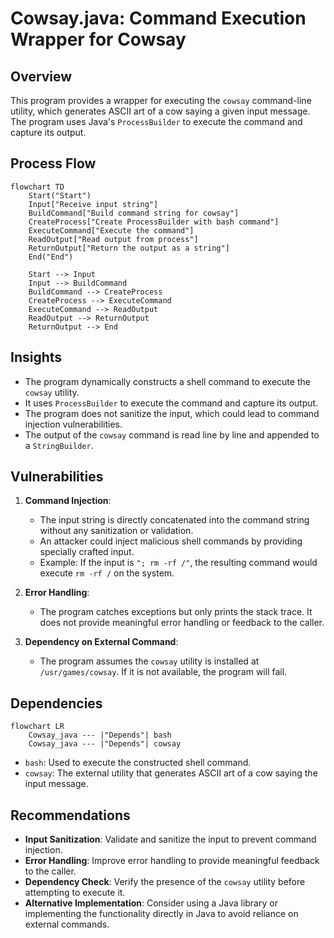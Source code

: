 # Cowsay.java: Command Execution Wrapper for Cowsay

## Overview
This program provides a wrapper for executing the `cowsay` command-line utility, which generates ASCII art of a cow saying a given input message. The program uses Java's `ProcessBuilder` to execute the command and capture its output.

## Process Flow
```mermaid
flowchart TD
    Start("Start")
    Input["Receive input string"]
    BuildCommand["Build command string for cowsay"]
    CreateProcess["Create ProcessBuilder with bash command"]
    ExecuteCommand["Execute the command"]
    ReadOutput["Read output from process"]
    ReturnOutput["Return the output as a string"]
    End("End")

    Start --> Input
    Input --> BuildCommand
    BuildCommand --> CreateProcess
    CreateProcess --> ExecuteCommand
    ExecuteCommand --> ReadOutput
    ReadOutput --> ReturnOutput
    ReturnOutput --> End
```

## Insights
- The program dynamically constructs a shell command to execute the `cowsay` utility.
- It uses `ProcessBuilder` to execute the command and capture its output.
- The program does not sanitize the input, which could lead to command injection vulnerabilities.
- The output of the `cowsay` command is read line by line and appended to a `StringBuilder`.

## Vulnerabilities
1. **Command Injection**:
   - The input string is directly concatenated into the command string without any sanitization or validation.
   - An attacker could inject malicious shell commands by providing specially crafted input.
   - Example: If the input is `"; rm -rf /"`, the resulting command would execute `rm -rf /` on the system.

2. **Error Handling**:
   - The program catches exceptions but only prints the stack trace. It does not provide meaningful error handling or feedback to the caller.

3. **Dependency on External Command**:
   - The program assumes the `cowsay` utility is installed at `/usr/games/cowsay`. If it is not available, the program will fail.

## Dependencies
```mermaid
flowchart LR
    Cowsay_java --- |"Depends"| bash
    Cowsay_java --- |"Depends"| cowsay
```

- `bash`: Used to execute the constructed shell command.
- `cowsay`: The external utility that generates ASCII art of a cow saying the input message.

## Recommendations
- **Input Sanitization**: Validate and sanitize the input to prevent command injection.
- **Error Handling**: Improve error handling to provide meaningful feedback to the caller.
- **Dependency Check**: Verify the presence of the `cowsay` utility before attempting to execute it.
- **Alternative Implementation**: Consider using a Java library or implementing the functionality directly in Java to avoid reliance on external commands.
